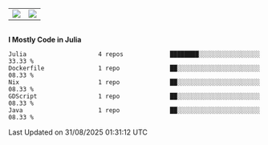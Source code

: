 <div style="display: flex; justify-content: center;">
  <table>
    <tr>
      <td>
        <picture>
          <source srcset="https://github-readme-stats.vercel.app/api?username=yifen9&show_icons=true&theme=dark" media="(prefers-color-scheme: dark)" />
          <source srcset="https://github-readme-stats.vercel.app/api?username=yifen9&show_icons=true" media="(prefers-color-scheme: light), (prefers-color-scheme: no-preference)" />
          <img align="center" src="https://github-readme-stats.vercel.app/api?username=yifen9&show_icons=true" />
        </picture>
      </td>
      <td>
        <picture>
          <source srcset="https://github-readme-stats.vercel.app/api/top-langs?username=yifen9&layout=compact&langs_count=8&theme=dark" media="(prefers-color-scheme: dark)" />
          <source srcset="https://github-readme-stats.vercel.app/api/top-langs?username=yifen9&layout=compact&langs_count=8" media="(prefers-color-scheme: light), (prefers-color-scheme: no-preference)" />
          <img align="center" src="https://github-readme-stats.vercel.app/api/top-langs?username=yifen9&layout=compact&langs_count=8" />
        </picture>
      </td>
    </tr>
  </table>
</div>

<!--START_SECTION:waka-->
**I Mostly Code in Julia** 

```text
Julia                    4 repos             ████████░░░░░░░░░░░░░░░░░   33.33 % 
Dockerfile               1 repo              ██░░░░░░░░░░░░░░░░░░░░░░░   08.33 % 
Nix                      1 repo              ██░░░░░░░░░░░░░░░░░░░░░░░   08.33 % 
GDScript                 1 repo              ██░░░░░░░░░░░░░░░░░░░░░░░   08.33 % 
Java                     1 repo              ██░░░░░░░░░░░░░░░░░░░░░░░   08.33 % 
```




 Last Updated on 31/08/2025 01:31:12 UTC
<!--END_SECTION:waka-->

